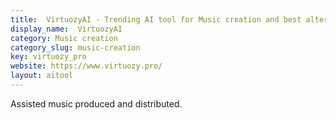 ```yaml
---
title:  VirtuozyAI - Trending AI tool for Music creation and best alternatives
display_name:  VirtuozyAI
category: Music creation
category_slug: music-creation
key: virtuozy_pro
website: https://www.virtuozy.pro/
layout: aitool
---
```


Assisted music produced and distributed.
